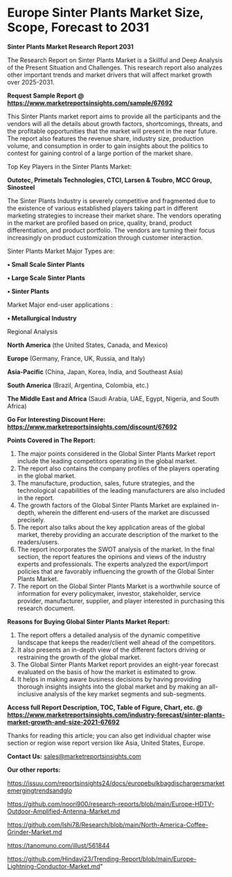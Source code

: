 # Europe Sinter Plants Market Size, Scope, Forecast to 2031

<strong>Sinter Plants Market Research Report 2031</strong>

The Research Report on Sinter Plants Market is a Skillful and Deep Analysis of the Present Situation and Challenges. This research report also analyzes other important trends and market drivers that will affect market growth over 2025-2031.

<strong>Request Sample Report @ <a href=https://www.marketreportsinsights.com/sample/67692>https://www.marketreportsinsights.com/sample/67692</a></strong>

This Sinter Plants market report aims to provide all the participants and the vendors will all the details about growth factors, shortcomings, threats, and the profitable opportunities that the market will present in the near future. The report also features the revenue share, industry size, production volume, and consumption in order to gain insights about the politics to contest for gaining control of a large portion of the market share.

Top Key Players in the Sinter Plants Market:

<strong>Outotec, Primetals Technologies, CTCI, Larsen & Toubro, MCC Group, Sinosteel</strong>

The Sinter Plants Industry is severely competitive and fragmented due to the existence of various established players taking part in different marketing strategies to increase their market share. The vendors operating in the market are profiled based on price, quality, brand, product differentiation, and product portfolio. The vendors are turning their focus increasingly on product customization through customer interaction.

Sinter Plants Market Major Types are:

<strong>• Small Scale Sinter Plants

• Large Scale Sinter Plants

• Sinter Plants</strong>

Market Major end-user applications :

<strong>• Metallurgical Industry</strong>

Regional Analysis

</u><strong><b>North America</b></strong> (the United States, Canada, and Mexico)

<strong><b>Europe </b></strong>(Germany, France, UK, Russia, and Italy)

<strong><b>Asia-Pacific</b></strong> (China, Japan, Korea, India, and Southeast Asia)

<strong><b>South America</b></strong> (Brazil, Argentina, Colombia, etc.)

<strong><b>The Middle East and Africa</b></strong> (Saudi Arabia, UAE, Egypt, Nigeria, and South Africa)

<strong>Go For Interesting Discount Here: <a href=https://www.marketreportsinsights.com/discount/67692>https://www.marketreportsinsights.com/discount/67692</a></strong>

<strong>Points Covered in The Report:</strong>
<ol>
  <li>The major points considered in the Global Sinter Plants Market report include the leading competitors operating in the global market.</li>
  <li>The report also contains the company profiles of the players operating in the global market.</li>
  <li>The manufacture, production, sales, future strategies, and the technological capabilities of the leading manufacturers are also included in the report.</li>
  <li>The growth factors of the Global Sinter Plants Market are explained in-depth, wherein the different end-users of the market are discussed precisely.</li>
  <li>The report also talks about the key application areas of the global market, thereby providing an accurate description of the market to the readers/users.</li>
  <li>The report incorporates the SWOT analysis of the market. In the final section, the report features the opinions and views of the industry experts and professionals. The experts analyzed the export/import policies that are favorably influencing the growth of the Global Sinter Plants Market.</li>
  <li>The report on the Global Sinter Plants Market is a worthwhile source of information for every policymaker, investor, stakeholder, service provider, manufacturer, supplier, and player interested in purchasing this research document.</li>
</ol>
<strong>Reasons for Buying Global Sinter Plants Market Report:</strong>

<ol>
  <li>The report offers a detailed analysis of the dynamic competitive landscape that keeps the reader/client well ahead of the competitors.</li>
  <li>It also presents an in-depth view of the different factors driving or restraining the growth of the global market.</li>
  <li>The Global Sinter Plants Market report provides an eight-year forecast evaluated on the basis of how the market is estimated to grow.</li>
  <li>It helps in making aware business decisions by having providing thorough insights insights into the global market and by making an all-inclusive analysis of the key market segments and sub-segments.</li>
</ol>
<strong>Access full Report Description, TOC, Table of Figure, Chart, etc. @ <a href=https://www.marketreportsinsights.com/industry-forecast/sinter-plants-market-growth-and-size-2021-67692>https://www.marketreportsinsights.com/industry-forecast/sinter-plants-market-growth-and-size-2021-67692</a></strong>


Thanks for reading this article; you can also get individual chapter wise section or region wise report version like Asia, United States, Europe.

<strong>Contact Us:</strong>
sales@marketreportsinsights.com

<strong>Our other reports:</strong>

<a href=https://issuu.com/reportsinsights24/docs/europebulkbagdischargersmarketemergingtrendsandglo>https://issuu.com/reportsinsights24/docs/europebulkbagdischargersmarketemergingtrendsandglo</a>

<a href=https://github.com/noori900/research-reports/blob/main/Europe-HDTV-Outdoor-Amplified-Antenna-Market.md>https://github.com/noori900/research-reports/blob/main/Europe-HDTV-Outdoor-Amplified-Antenna-Market.md</a>

<a href=https://github.com/Ishi78/Research/blob/main/North-America-Coffee-Grinder-Market.md>https://github.com/Ishi78/Research/blob/main/North-America-Coffee-Grinder-Market.md</a>

<a href=https://tanomuno.com/illust/561844>https://tanomuno.com/illust/561844</a>

<a href=https://github.com/Hindavi23/Trending-Report/blob/main/Europe-Lightning-Conductor-Market.md>https://github.com/Hindavi23/Trending-Report/blob/main/Europe-Lightning-Conductor-Market.md</a>"
